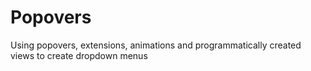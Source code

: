 # Popovers
Using popovers, extensions, animations and programmatically created views to create dropdown menus
